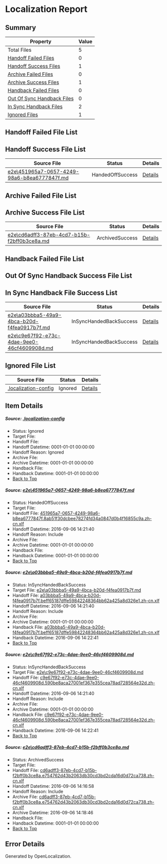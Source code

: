 # <a name='report-top'></a> Localization Report

## Summary
 Property | Value 
 -------- | ----- 
 Total Files | 5
[ Handoff Failed Files ](#handoff-failed-list)| 0
[ Handoff Success Files ](#handoff-success-list)| 1
[ Archive Failed Files ](#archive-failed-list)| 0
[ Archive Success Files ](#archive-success-list)| 1
[ Handback Failed Files ](#handback-failed-list)| 0
[ Out Of Sync Handback Files ](#outofsync-handback-success-list)| 0
[ In Sync Handback Files ](#insync-handback-success-list)| 2
[ Ignored Files ](#ignored-list)| 1

## <a name='handoff-failed-list'></a> Handoff Failed File List

## <a name='handoff-success-list'></a> Handoff Success File List
 Source File | Status | Details 
 ----------- | ------ | ------- 
 [e2e\451965a7-0657-4249-98a6-b8ea6777847f.md](https://github.com/OpenLocalizationTestOrg/ol-test0/blob/81c9995389965b7f130ff57d176ebc9240b9717f/e2e/451965a7-0657-4249-98a6-b8ea6777847f.md) | HandedOffSuccess | [Details](#9e3c9cee949973e286ccca46d22759a172357d021)

## <a name='archive-failed-list'></a> Archive Failed File List

## <a name='archive-success-list'></a> Archive Success File List
 Source File | Status | Details 
 ----------- | ------ | ------- 
 [e2e\cd6adff3-87eb-4cd7-b15b-f2bff0b3ce8a.md](https://github.com/OpenLocalizationTestOrg/ol-test0/blob/f6466fce0f0977342f0967d5b8d3d5c5d7c0617c/e2e/cd6adff3-87eb-4cd7-b15b-f2bff0b3ce8a.md) | ArchivedSuccess | [Details](#f409bd3cb2a8b76a8584b54714778eeb7b223e854)

## <a name='handback-failed-list'></a> Handback Failed File List

## <a name='outofsync-handback-success-list'></a> Out Of Sync Handback Success File List

## <a name='insync-handback-success-list'></a> In Sync Handback File Success List
 Source File | Status | Details 
 ----------- | ------ | ------- 
 [e2e\a03bbba5-49a9-4bca-b20d-f4fea0917b7f.md](https://github.com/OpenLocalizationTestOrg/ol-test0/blob/1a3030062d2df64c94439d996c1c9802ef648174/e2e/a03bbba5-49a9-4bca-b20d-f4fea0917b7f.md) | InSyncHandedBackSuccess | [Details](#0be3305fa8cfcca8a251e61c573680533b14dbeb2)
 [e2e\c9e67f92-e73c-4dae-9ee0-46cf4609908d.md](https://github.com/OpenLocalizationTestOrg/ol-test0/blob/1a3030062d2df64c94439d996c1c9802ef648174/e2e/c9e67f92-e73c-4dae-9ee0-46cf4609908d.md) | InSyncHandedBackSuccess | [Details](#26a1c83a373afb1f3209fb9405ae7664ccaee9c43)

## <a name='ignored-list'></a> Ignored File List
 Source File | Status | Details 
 ----------- | ------ | ------- 
 [.localization-config](https://github.com/OpenLocalizationTestOrg/ol-test0/blob/1a3030062d2df64c94439d996c1c9802ef648174/.localization-config) | Ignored | [Details](#3d4f252ac210baf56311d7e97dcc2db10974dbd20)

## Item Details
##### <a name='3d4f252ac210baf56311d7e97dcc2db10974dbd20'></a> Source: [.localization-config](https://github.com/OpenLocalizationTestOrg/ol-test0/blob/1a3030062d2df64c94439d996c1c9802ef648174/.localization-config)
* Status: Ignored
* Target File: 
* Handoff File: 
* Handoff Datetime: 0001-01-01 00:00:00
* Handoff Reason: Ignored
* Archive File: 
* Archive Datetime: 0001-01-01 00:00:00
* Handback File: 
* Handback Datetime: 0001-01-01 00:00:00
* [Back to Top](#report-top)

##### <a name='9e3c9cee949973e286ccca46d22759a172357d021'></a> Source: [e2e\451965a7-0657-4249-98a6-b8ea6777847f.md](https://github.com/OpenLocalizationTestOrg/ol-test0/blob/81c9995389965b7f130ff57d176ebc9240b9717f/e2e/451965a7-0657-4249-98a6-b8ea6777847f.md)
* Status: HandedOffSuccess
* Target File: 
* Handoff File: [451965a7-0657-4249-98a6-b8ea6777847f.8ab51f30dcbee78274fd34a0847d0b4f16855c9a.zh-cn.xlf](https://github.com/OpenLocalizationTestOrg/ol-test0-handoff/blob/31a91ef36196c55de2e7d7f04dfb98461f6d03f0/ol-handoff/OpenLocalizationTestOrg/ol-test0-zhcn/ci/451965a7-0657-4249-98a6-b8ea6777847f.8ab51f30dcbee78274fd34a0847d0b4f16855c9a.zh-cn.xlf)
* Handoff Datetime: 2016-09-06 14:21:40
* Handoff Reason: Include
* Archive File: 
* Archive Datetime: 0001-01-01 00:00:00
* Handback File: 
* Handback Datetime: 0001-01-01 00:00:00
* [Back to Top](#report-top)

##### <a name='0be3305fa8cfcca8a251e61c573680533b14dbeb2'></a> Source: [e2e\a03bbba5-49a9-4bca-b20d-f4fea0917b7f.md](https://github.com/OpenLocalizationTestOrg/ol-test0/blob/1a3030062d2df64c94439d996c1c9802ef648174/e2e/a03bbba5-49a9-4bca-b20d-f4fea0917b7f.md)
* Status: InSyncHandedBackSuccess
* Target File: [e2e\a03bbba5-49a9-4bca-b20d-f4fea0917b7f.md](https://github.com/OpenLocalizationTestOrg/ol-test0-zhcn/blob/a56d167d7abf35d27cac58d9edc8210bd67a34b0/e2e/a03bbba5-49a9-4bca-b20d-f4fea0917b7f.md)
* Handoff File: [a03bbba5-49a9-4bca-b20d-f4fea0917b7f.beff65187dffe59842248364bb62a425a8d326e1.zh-cn.xlf](https://github.com/OpenLocalizationTestOrg/ol-test0-handoff/blob/31a91ef36196c55de2e7d7f04dfb98461f6d03f0/ol-handoff/OpenLocalizationTestOrg/ol-test0-zhcn/ci/a03bbba5-49a9-4bca-b20d-f4fea0917b7f.beff65187dffe59842248364bb62a425a8d326e1.zh-cn.xlf)
* Handoff Datetime: 2016-09-06 14:21:40
* Handoff Reason: Include
* Archive File: 
* Archive Datetime: 0001-01-01 00:00:00
* Handback File: [a03bbba5-49a9-4bca-b20d-f4fea0917b7f.beff65187dffe59842248364bb62a425a8d326e1.zh-cn.xlf](https://github.com/OpenLocalizationTestOrg/ol-test0-handback/blob/927c5e0360217c903b395c3658ca96e2b40438ea/ol-handback/OpenLocalizationTestOrg/ol-test0-zhcn/ci/a03bbba5-49a9-4bca-b20d-f4fea0917b7f.beff65187dffe59842248364bb62a425a8d326e1.zh-cn.xlf)
* Handback Datetime: 2016-09-06 14:22:41
* [Back to Top](#report-top)

##### <a name='26a1c83a373afb1f3209fb9405ae7664ccaee9c43'></a> Source: [e2e\c9e67f92-e73c-4dae-9ee0-46cf4609908d.md](https://github.com/OpenLocalizationTestOrg/ol-test0/blob/1a3030062d2df64c94439d996c1c9802ef648174/e2e/c9e67f92-e73c-4dae-9ee0-46cf4609908d.md)
* Status: InSyncHandedBackSuccess
* Target File: [e2e\c9e67f92-e73c-4dae-9ee0-46cf4609908d.md](https://github.com/OpenLocalizationTestOrg/ol-test0-zhcn/blob/a56d167d7abf35d27cac58d9edc8210bd67a34b0/e2e/c9e67f92-e73c-4dae-9ee0-46cf4609908d.md)
* Handoff File: [c9e67f92-e73c-4dae-9ee0-46cf4609908d.590be8aca27001ef367e355cea78ad728564e32d.zh-cn.xlf](https://github.com/OpenLocalizationTestOrg/ol-test0-handoff/blob/31a91ef36196c55de2e7d7f04dfb98461f6d03f0/ol-handoff/OpenLocalizationTestOrg/ol-test0-zhcn/ci/c9e67f92-e73c-4dae-9ee0-46cf4609908d.590be8aca27001ef367e355cea78ad728564e32d.zh-cn.xlf)
* Handoff Datetime: 2016-09-06 14:21:40
* Handoff Reason: Include
* Archive File: 
* Archive Datetime: 0001-01-01 00:00:00
* Handback File: [c9e67f92-e73c-4dae-9ee0-46cf4609908d.590be8aca27001ef367e355cea78ad728564e32d.zh-cn.xlf](https://github.com/OpenLocalizationTestOrg/ol-test0-handback/blob/927c5e0360217c903b395c3658ca96e2b40438ea/ol-handback/OpenLocalizationTestOrg/ol-test0-zhcn/ci/c9e67f92-e73c-4dae-9ee0-46cf4609908d.590be8aca27001ef367e355cea78ad728564e32d.zh-cn.xlf)
* Handback Datetime: 2016-09-06 14:22:41
* [Back to Top](#report-top)

##### <a name='f409bd3cb2a8b76a8584b54714778eeb7b223e854'></a> Source: [e2e\cd6adff3-87eb-4cd7-b15b-f2bff0b3ce8a.md](https://github.com/OpenLocalizationTestOrg/ol-test0/blob/f6466fce0f0977342f0967d5b8d3d5c5d7c0617c/e2e/cd6adff3-87eb-4cd7-b15b-f2bff0b3ce8a.md)
* Status: ArchivedSuccess
* Target File: 
* Handoff File: [cd6adff3-87eb-4cd7-b15b-f2bff0b3ce8a.e754762d43b2063db30cd3bd2cda16d0d72ca738.zh-cn.xlf](https://github.com/OpenLocalizationTestOrg/ol-test0-handoff/blob/d992e41101adb0f6b5872cac263cae39bc8d054a/ol-handoff/OpenLocalizationTestOrg/ol-test0-zhcn/ci/ht/cd6adff3-87eb-4cd7-b15b-f2bff0b3ce8a.e754762d43b2063db30cd3bd2cda16d0d72ca738.zh-cn.xlf)
* Handoff Datetime: 2016-09-06 14:16:58
* Handoff Reason: Include
* Archive File: [cd6adff3-87eb-4cd7-b15b-f2bff0b3ce8a.e754762d43b2063db30cd3bd2cda16d0d72ca738.zh-cn.xlf](https://github.com/OpenLocalizationTestOrg/ol-test0-handoff/blob/d8b564e1a1b9d00b9befe471dd9d99574cdf3107/ol-archive/OpenLocalizationTestOrg/ol-test0-zhcn/ci/ht/cd6adff3-87eb-4cd7-b15b-f2bff0b3ce8a.e754762d43b2063db30cd3bd2cda16d0d72ca738.zh-cn.xlf)
* Archive Datetime: 2016-09-06 14:18:46
* Handback File: 
* Handback Datetime: 0001-01-01 00:00:00
* [Back to Top](#report-top)


## Error Details

Generated by OpenLocalization.
